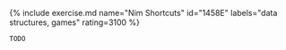 {% include exercise.md name="Nim Shortcuts" id="1458E" labels="data structures, games" rating=3100 %}

```
TODO
```
